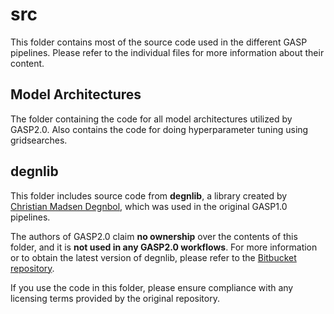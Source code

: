 # src
This folder contains most of the source code used in the different GASP pipelines. Please refer to the individual files for more information about their content.

## Model Architectures
The folder containing the code for all model architectures utilized by GASP2.0. Also contains the code for doing hyperparameter tuning using gridsearches.

## degnlib  
This folder includes source code from **degnlib**, a library created by [Christian Madsen Degnbol](https://github.com/degnbol), which was used in the original GASP1.0 pipelines.  

The authors of GASP2.0 claim **no ownership** over the contents of this folder, and it is **not used in any GASP2.0 workflows**. For more information or to obtain the latest version of degnlib, please refer to the [Bitbucket repository](https://bitbucket.org/Degnbol/degnlib).  

If you use the code in this folder, please ensure compliance with any licensing terms provided by the original repository.